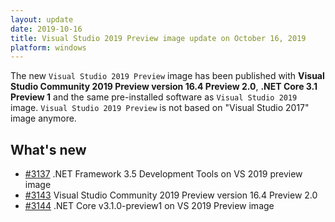 ```yaml
---
layout: update
date: 2019-10-16
title: Visual Studio 2019 Preview image update on October 16, 2019
platform: windows
---
```


The new `Visual Studio 2019 Preview` image has been published with **Visual Studio Community 2019 Preview version 16.4 Preview 2.0**, **.NET Core 3.1 Preview 1** and the same pre-installed software as `Visual Studio 2019` image. `Visual Studio 2019 Preview` is not based on "Visual Studio 2017" image anymore.

## What's new

* [#3137](https://github.com/appveyor/ci/issues/3137) .NET Framework 3.5 Development Tools on VS 2019 preview image
* [#3143](https://github.com/appveyor/ci/issues/3143) Visual Studio Community 2019 Preview version 16.4 Preview 2.0
* [#3144](https://github.com/appveyor/ci/issues/3144) .NET Core v3.1.0-preview1 on VS 2019 Preview image
